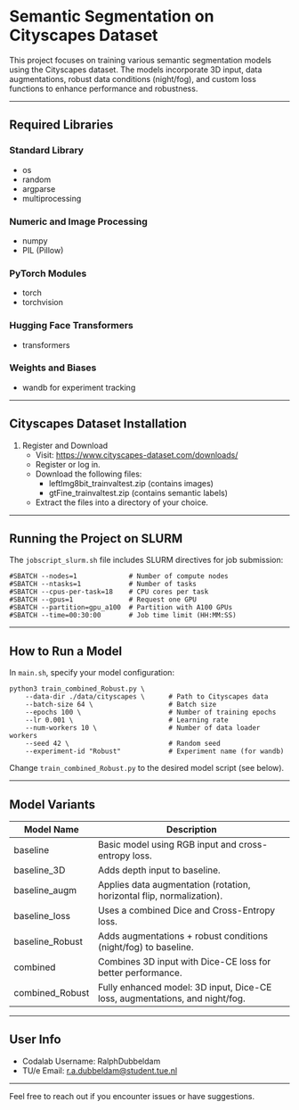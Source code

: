 
# Semantic Segmentation on Cityscapes Dataset

This project focuses on training various semantic segmentation models using the Cityscapes dataset. The models incorporate 3D input, data augmentations, robust data conditions (night/fog), and custom loss functions to enhance performance and robustness.

---

## Required Libraries

### Standard Library
- os
- random
- argparse
- multiprocessing

### Numeric and Image Processing
- numpy
- PIL (Pillow)

### PyTorch Modules
- torch
- torchvision

### Hugging Face Transformers
- transformers

### Weights and Biases
- wandb for experiment tracking

---

## Cityscapes Dataset Installation

1. Register and Download
   - Visit: https://www.cityscapes-dataset.com/downloads/
   - Register or log in.
   - Download the following files:
     - leftImg8bit_trainvaltest.zip (contains images)
     - gtFine_trainvaltest.zip (contains semantic labels)
   - Extract the files into a directory of your choice.

---

## Running the Project on SLURM

The `jobscript_slurm.sh` file includes SLURM directives for job submission:

```
#SBATCH --nodes=1             # Number of compute nodes
#SBATCH --ntasks=1            # Number of tasks
#SBATCH --cpus-per-task=18    # CPU cores per task
#SBATCH --gpus=1              # Request one GPU
#SBATCH --partition=gpu_a100  # Partition with A100 GPUs
#SBATCH --time=00:30:00       # Job time limit (HH:MM:SS)
```

---

## How to Run a Model

In `main.sh`, specify your model configuration:

```
python3 train_combined_Robust.py \
    --data-dir ./data/cityscapes \      # Path to Cityscapes data
    --batch-size 64 \                   # Batch size
    --epochs 100 \                      # Number of training epochs
    --lr 0.001 \                        # Learning rate
    --num-workers 10 \                  # Number of data loader workers
    --seed 42 \                         # Random seed
    --experiment-id "Robust"            # Experiment name (for wandb)
```

Change `train_combined_Robust.py` to the desired model script (see below).

---

## Model Variants

| Model Name         | Description |
|--------------------|-------------|
| baseline           | Basic model using RGB input and cross-entropy loss. |
| baseline_3D        | Adds depth input to baseline. |
| baseline_augm      | Applies data augmentation (rotation, horizontal flip, normalization). |
| baseline_loss      | Uses a combined Dice and Cross-Entropy loss. |
| baseline_Robust    | Adds augmentations + robust conditions (night/fog) to baseline. |
| combined           | Combines 3D input with Dice-CE loss for better performance. |
| combined_Robust    | Fully enhanced model: 3D input, Dice-CE loss, augmentations, and night/fog. |

---

## User Info

- Codalab Username: RalphDubbeldam
- TU/e Email: r.a.dubbeldam@student.tue.nl

---

Feel free to reach out if you encounter issues or have suggestions.
